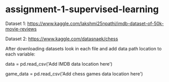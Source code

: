 # assignment-1-supervised-learning

Dataset 1: https://www.kaggle.com/lakshmi25npathi/imdb-dataset-of-50k-movie-reviews

Dataset 2: https://www.kaggle.com/datasnaek/chess

After downloading datasets look in each file and add data path location to each variable:

data = pd.read_csv('Add IMDB data location here')

game_data = pd.read_csv('Add chess games data location here')

